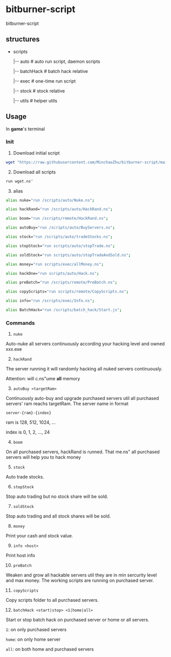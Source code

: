 # bitburner-script
bitburner-script

## structures
- scripts

    |-- auto        # auto run script, daemon scripts
    
    |-- batchHack   # batch hack relative

    |-- exec        # one-time run script 
    
    |-- stock       # stock relative
    
    |-- utils       # helper utils
    
## Usage
 In **game**'s terminal
### Init
1. Download initial script

```bash
wget "https://raw.githubusercontent.com/MinchaoZhu/bitburner-script/main/scripts/wget.ns" wget.ns
```

2. Download all scripts

```bash
run wget.ns"
```

3. alias

```bash
alias nuke="run /scripts/auto/Nuke.ns";

alias hackRand="run /scripts/auto/HackRand.ns";

alias boom="run /scripts/remote/HackRand.ns";

alias autoBuy="run /scripts/auto/BuyServers.ns";

alias stock="run /scripts/auto/tradeStocks.ns";

alias stopStock="run scripts/auto/stopTrade.ns";

alias soldStock="run scripts/auto/stopTradeAndSold.ns";

alias money="run scripts/exec/allMoney.ns";

alias hackOne="run scripts/auto/Hack.ns";

alias preBatch="run /scripts/remote/PreBatch.ns";

alias copyScripts="run scripts/remote/CopyScripts.ns";

alias info="run /scripts/exec/Info.ns";

alias BatchHack="run /scripts/batch_hack/Start.js";
```
### Commands
1. ```nuke```

Auto-nuke all servers continuously according your hacking level and owned xxx.exe

2. ```hackRand```

The server running it will randomly hacking all nuked servers continuously.

Attention: will c.ns"ume **all** memory

3. ```autoBuy <targetRam>```

Continuously auto-buy and upgrade purchased servers util all purchased servers' ram reachs targetRam. The server name in format 
```
server-{ram}-{index}
```

ram is 128, 512, 1024, ...

index is 0, 1, 2, ..., 24

4. ```boom```

On all purchased servers, hackRand is runned. That me.ns" all purchased servers will help you to hack money

5. ```stock```

Auto trade stocks.

6. ```stopStock```

Stop auto trading but no stock share will be sold.

7. ```soldStock```

Stop auto trading and all stock shares will be sold.

8. ```money```

Print your cash and stock value.

9. ```info <host>```

Print host info

10. ```preBatch```

Weaken and grow all hackable servers util they are in min sercurity level and max money. The working scripts are running on purchased server.

11. ```copyScripts```

Copy scripts folder to all purchased servers.

12. ```batchHack <start|stop> <1|home|all>```

Start or stop batch hack on purchased server or home or all servers.

```1```: on only purchased servers

```home```: on only home server

```all```: on both home and purchased servers

